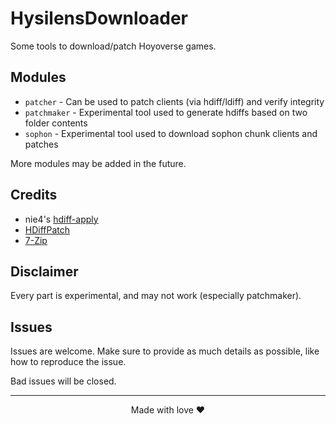 # HysilensDownloader
Some tools to download/patch Hoyoverse games.

## Modules
- `patcher` - Can be used to patch clients (via hdiff/ldiff) and verify integrity
- `patchmaker` - Experimental tool used to generate hdiffs based on two folder contents
- `sophon` - Experimental tool used to download sophon chunk clients and patches
  
More modules may be added in the future.

## Credits
- nie4's [hdiff-apply](https://github.com/nie4/hdiff-apply/)
- [HDiffPatch](https://github.com/sisong/HDiffPatch)
- [7-Zip](https://7-zip.org/)

## Disclaimer
Every part is experimental, and may not work (especially patchmaker). 

## Issues
Issues are welcome. Make sure to provide as much details as possible, like how to reproduce the issue.

Bad issues will be closed. 

---
<div align="center">
Made with love ❤️
</div>
